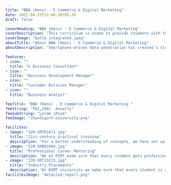```yaml
--- 
title: "BBA (Hons) - E Commerce & Digital Marketing"
date: 2022-04-23T15:46:10+05:30
draft: false

coverHeading: "BBA (Hons) - E Commerce & Digital Marketing"
coverDescription: "This curriculum is aimed to provide students with the fundamental principles and techniques of digital marketing. E-commerce and digital marketing are here to stay, having contributed to corporate growth and gaining strategic significance. Digital marketing talents are a highly sought after expertise among marketing experts."
coverImage: "ballb integrated.jpeg"
aboutTitle: "About BBA (Hons) - E Commerce & Digital Marketing"
aboutDescription: "Smartphone-driven data penetration has created a slew of new options for traditional enterprises. Regardless of their category or size, every business wants to use digital marketing tools to promote their brand. Over the last decade, the Indian E-Commerce industry has seen a lot of enthusiasm, giving rise to a number of unicorns such as Flipkart, Paytm, Swiggy, Oyo, Ola, and others. The E-Commerce market is expected to reach USD 200 billion by 2026, thanks to the rise of online payment gateways and mobile wallets. The BBA in E-Commerce & Digital Marketing will give you the skills you'll need to start, manage, and run an online business. This course will teach you how to use various digital marketing tools and techniques to create effective social media campaigns, as well as how to evaluate them."

features:
- icon: ""
  title: "E-Business Consultant"
- icon: ""
  title: "Business Development Manager"
- icon: ""
  title: "Customer Relation Manager"
- icon: ""
  title: "Business Analyst"

feeTitle: "BBA (Hons) - E Commerce & Digital Marketing "
feeString: "₹81,200/- Anually"
feeSubString: "Lorem iPsum"
feeImage: "chandigarh-university.png"

facilites:
- image: "220-SM763471.jpg"
  title: "21st-century practical training"
  description: "For a better understanding of concepts, we have set up advanced 21st-century tools equipped with advanced training methods so that students can learn every concept practically in a better way."
- image: "220-SM881904.jpg"
  title: "Professional Career Mentoring"
  description: "We at RIMT make sure that every student gets professional career mentoring from the industry experts to set career targets & for this we have created a career & placement cell too."
- image: "220-SM715233.jpg"
  title: "Industry Placements"
  description: "At RIMT university we make sure that every student is getting placed, each year more than 500 companies visit the campus of RIMT to hire our brightest of the talents"
facilitesImage: "detailed-report.png"
---
```


